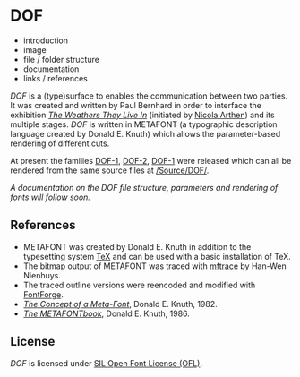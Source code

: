 # DOF

- introduction
- image
- file / folder structure
- documentation
- links / references

_DOF_ is a (type)surface to enables the communication between two parties. It was created and written by Paul Bernhard in order to interface the exhibition _[The Weathers They Live In](http://twtli.nicolaarthen.com)_ (initiated by [Nicola Arthen](http://nicolaarthen.com)) and its multiple stages. _DOF_ is written in METAFONT (a typographic description language created by Donald E. Knuth) which allows the parameter-based rendering of different cuts.

At present the families [DOF-1](/Outline/DOF-1/), [DOF-2](/Outline/DOF-2/), [DOF-1](/Outline/DOF-3/) were released which can all be rendered from the same source files at [/Source/DOF/](/Source/DOF/).

_A documentation on the DOF file structure, parameters and rendering of fonts will follow soon._

## References

- METAFONT was created by Donald E. Knuth in addition to the typesetting system [TeX](https://www.tug.org/) and can be used with a basic installation of TeX.
- The bitmap output of METAFONT was traced with [mftrace](http://lilypond.org/mftrace/) by Han-Wen Nienhuys.
- The traced outline versions were reencoded and modified with [FontForge](https://fontforge.github.io).
- _[The Concept of a Meta-Font](http://www.zigzaganimal.be/elements/the-concept-of-metafont.pdf)_, Donald E. Knuth, 1982.
- _[The METAFONTbook](http://www.ctex.org/documents/shredder/src/mfbook.pdf)_, Donald E. Knuth, 1986.

## License

_DOF_ is licensed under [SIL Open Font License (OFL)](http://scripts.sil.org/cms/scripts/page.php?site_id=nrsi&id=OFL). 
